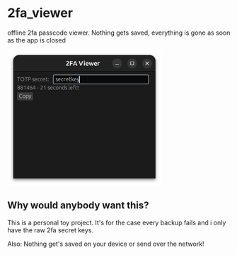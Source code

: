 # 2fa_viewer
offline 2fa passcode viewer. Nothing gets saved, everything is gone as soon as the app is closed

![](screenshot.png)

## Why would anybody want this?
This is a personal toy project. It's for the case every backup fails and i only have the raw 2fa secret keys.

Also: Nothing get's saved on your device or send over the network!
